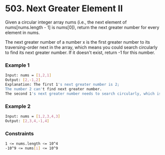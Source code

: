 # 503. Next Greater Element II

Given a circular integer array nums (i.e., the next element of nums[nums.length - 1] is nums[0]), return the next greater number for every element in nums.

The next greater number of a number x is the first greater number to its traversing-order next in the array, which means you could search circularly to find its next greater number. If it doesn't exist, return -1 for this number.

### Example 1
```sh
Input: nums = [1,2,1]
Output: [2,-1,2]
Explanation: The first 1's next greater number is 2; 
The number 2 can't find next greater number. 
The second 1's next greater number needs to search circularly, which is also 2.
```

### Example 2
```sh
Input: nums = [1,2,3,4,3]
Output: [2,3,4,-1,4]
```

### Constraints
```sh
1 <= nums.length <= 10^4
-10^9 <= nums[i] <= 10^9
```

